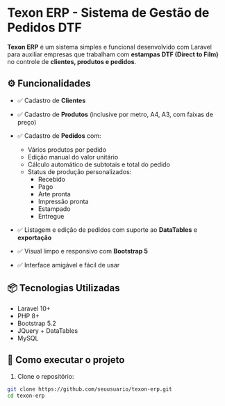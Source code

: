 # Texon ERP - Sistema de Gestão de Pedidos DTF

**Texon ERP** é um sistema simples e funcional desenvolvido com Laravel para auxiliar empresas que trabalham com **estampas DTF (Direct to Film)** no controle de **clientes, produtos e pedidos**.

## ⚙️ Funcionalidades

- ✅ Cadastro de **Clientes**
- ✅ Cadastro de **Produtos** (inclusive por metro, A4, A3, com faixas de preço)
- ✅ Cadastro de **Pedidos** com:
  - Vários produtos por pedido
  - Edição manual do valor unitário
  - Cálculo automático de subtotais e total do pedido
  - Status de produção personalizados:
    - Recebido
    - Pago
    - Arte pronta
    - Impressão pronta
    - Estampado
    - Entregue

- ✅ Listagem e edição de pedidos com suporte ao **DataTables** e **exportação**
- ✅ Visual limpo e responsivo com **Bootstrap 5**
- ✅ Interface amigável e fácil de usar

## 📦 Tecnologias Utilizadas

- Laravel 10+
- PHP 8+
- Bootstrap 5.2
- JQuery + DataTables
- MySQL

## 🚀 Como executar o projeto

1. Clone o repositório:

```bash
git clone https://github.com/seuusuario/texon-erp.git
cd texon-erp
